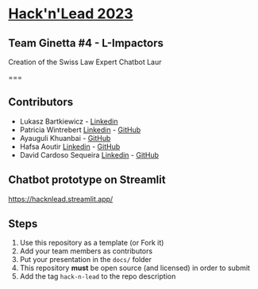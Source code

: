 # [Hack'n'Lead 2023](https://womenplusplus.ch/hacknlead)
## Team Ginetta #4 - L-Impactors
Creation of the Swiss Law Expert Chatbot Laur

===
## Contributors
- Lukasz Bartkiewicz - [Linkedin](https://www.linkedin.com/in/lukasz-bartkiewicz/)
- Patricia Wintrebert [Linkedin](https://www.linkedin.com/in/patriciawintrebert/) - [GitHub](https://github.com/patw47)
- Ayauguli Khuanbai - [GitHub](https://github.com/Ayka77)
- Hafsa Aoutir [Linkedin](https://www.linkedin.com/in/hafsa-aoutir-448b52230/) - [GitHub](https://github.com/aoutir)
- David Cardoso Sequeira [Linkedin](https://www.linkedin.com/in/uxd-david-c/) - [GitHub](https://github.com/CardSD)

## Chatbot prototype on Streamlit 

https://hacknlead.streamlit.app/

## Steps

1. Use this repository as a template (or Fork it)
2. Add your team members as contributors
3. Put your presentation in the `docs/` folder
4. This repository **must** be open source (and licensed) in order to submit
5. Add the tag `hack-n-lead` to the repo description



